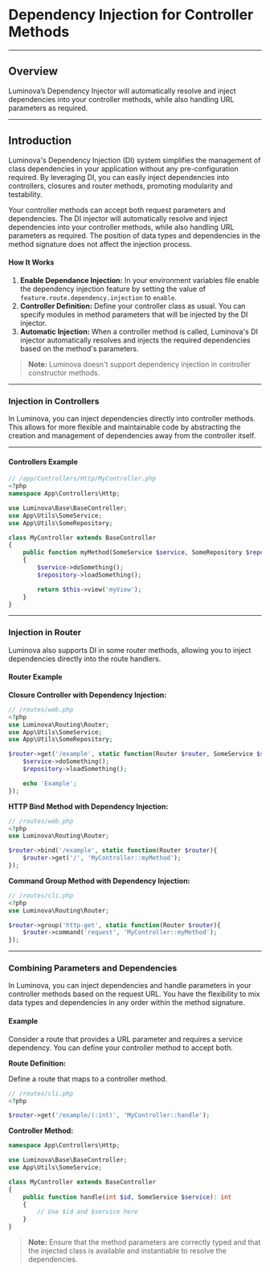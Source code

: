# Dependency Injection for Controller Methods

***

## Overview

Luminova’s Dependency Injector will automatically resolve and inject dependencies into your controller methods, while also handling URL parameters as required.

***

## Introduction

Luminova's Dependency Injection (DI) system simplifies the management of class dependencies in your application without any pre-configuration required. By leveraging DI, you can easily inject dependencies into controllers, closures and router methods, promoting modularity and testability.

Your controller methods can accept both request parameters and dependencies. The DI injector will automatically resolve and inject dependencies into your controller methods, while also handling URL parameters as required.
The position of data types and dependencies in the method signature does not affect the injection process.

#### How It Works

1. **Enable Dependance Injection:** In your environment variables file enable the dependency injection feature by setting the value of `feature.route.dependency.injection` to `enable`.
2. **Controller Definition:** Define your controller class as usual. You can specify modules in method parameters that will be injected by the DI injector.
3. **Automatic Injection:** When a controller method is called, Luminova's DI injector automatically resolves and injects the required dependencies based on the method's parameters.

> **Note:** Luminova doesn't support dependency injection in controller constructor methods.

***

### Injection in Controllers

In Luminova, you can inject dependencies directly into controller methods. 
This allows for more flexible and maintainable code by abstracting the creation and management of dependencies away from the controller itself.

***

#### Controllers Example

```php
// /app/Controllers/Http/MyController.php
<?php
namespace App\Controllers\Http;

use Luminova\Base\BaseController;
use App\Utils\SomeService;
use App\Utils\SomeRepository;

class MyController extends BaseController
{
    public function myMethod(SomeService $service, SomeRepository $repository): int
    {
        $service->doSomething();
        $repository->loadSomething();

        return $this->view('myView');
    }
}
```

***

### Injection in Router

Luminova also supports DI in some router methods, allowing you to inject dependencies directly into the route handlers.

#### Router Example

**Closure Controller with Dependency Injection:**

```php
// /routes/web.php
<?php 
use Luminova\Routing\Router;
use App\Utils\SomeService;
use App\Utils\SomeRepository;

$router->get('/example', static function(Router $router, SomeService $service, SomeRepository $repository){
    $service->doSomething();
    $repository->loadSomething();

    echo 'Example';
});
```

**HTTP Bind Method with Dependency Injection:**

```php
// /routes/web.php
<?php 
use Luminova\Routing\Router;

$router->bind('/example', static function(Router $router){
    $router->get('/', 'MyController::myMethod');
});
```

**Command Group Method with Dependency Injection:**

```php
// /routes/cli.php
<?php 
use Luminova\Routing\Router;

$router->group('http-get', static function(Router $router){
    $router->command('request', 'MyController::myMethod');
});
```

***

### Combining Parameters and Dependencies

In Luminova, you can inject dependencies and handle parameters in your controller methods based on the request URL. 
You have the flexibility to mix data types and dependencies in any order within the method signature.

#### Example

Consider a route that provides a URL parameter and requires a service dependency. You can define your controller method to accept both.

**Route Definition:**

Define a route that maps to a controller method.

```php
// /routes/cli.php
<?php 

$router->get('/example/(:int)', 'MyController::handle');
```

**Controller Method:**

```php
namespace App\Controllers\Http;

use Luminova\Base\BaseController;
use App\Utils\SomeService;

class MyController extends BaseController
{
    public function handle(int $id, SomeService $service): int
    {
        // Use $id and $service here
    }
}
```

> **Note:** 
> Ensure that the method parameters are correctly typed and that the injected class is available and instantiable to resolve the dependencies.